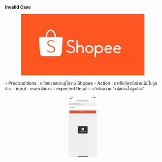 **invalid Case**
  <p align="center">
    <img height="200" src="pic/shopee-logo.jpg">
  </p>
  - Preconditions : เปลี่ยนรหัสผ่านผู้ใช้งาน Shopee
  - Action : การยืนยันรหัสผ่านเดิมไม่ถูกต้อง
  - input :  กรอกรหัสผ่าน
  - expected Result : แจ้งข้อความ "รหัสผ่านไม่ถูกต้อง"

  <p align="center">
    <img height="200" src="pic/Shopee_๑๙๐๖๒๙_0033.jpg">
  </p>

